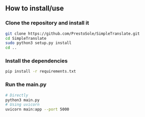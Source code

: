 ## How to install/use
### Clone the repository and install it
```sh
git clone https://github.com/PrestoSole/SimpleTranslate.git
cd SimpleTranslate
sudo python3 setup.py install
cd ..
```

### Install the dependencies
```sh
pip install -r requirements.txt
```

### Run the main.py
```sh
# Directly
python3 main.py
# Using uvicorn
uvicorn main:app --port 5000
```